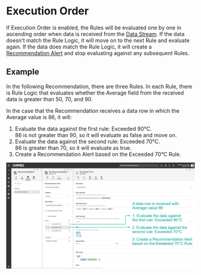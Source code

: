 # Execution Order

If Execution Order is enabled, the Rules will be evaluated one by one in ascending order when data is received from the [Data Stream](../data-stream/). If the data doesn't match the Rule Logic, it will move on to the next Rule and evaluate again. If the data does match the Rule Logic, it will create a [Recommendation Alert](recommendation-alert.md) and stop evaluating against any subsequent Rules.

## Example

In the following Recommendation, there are three Rules. In each Rule, there is Rule Logic that evaluates whether the Average field from the received data is greater than 50, 70, and 90.

In the case that the Recommendation receives a data row in which the Average value is 86, it will:

1. Evaluate the data against the first rule: Exceeded 90°C. \
   86 is not greater than 90, so it will evaluate as false and move on.
2. Evaluate the data against the second rule: Exceeded 70°C.\
   86 is greater than 70, so it will evaluate as true.
3. Create a Recommendation Alert based on the Exceeded 70°C Rule.

![](<../../.gitbook/assets/image (379).png>)
